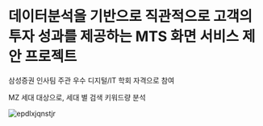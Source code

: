 # 데이터분석을 기반으로 직관적으로 고객의 투자 성과를 제공하는 MTS 화면 서비스 제안 프로젝트

삼성증권 인사팀 주관 우수 디지털/IT 학회 자격으로 참여

MZ 세대 대상으로, 세대 별 검색 키워드량 분석

![epdlxjqnstjr](https://user-images.githubusercontent.com/98948416/235448529-ba63444a-53fc-4bc3-ab4b-a2e49aae790b.png)

